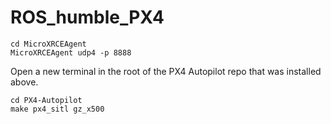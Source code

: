 # ROS_humble_PX4
```
cd MicroXRCEAgent 
MicroXRCEAgent udp4 -p 8888
```
Open a new terminal in the root of the PX4 Autopilot repo that was installed above.
```
cd PX4-Autopilot
make px4_sitl gz_x500
```
